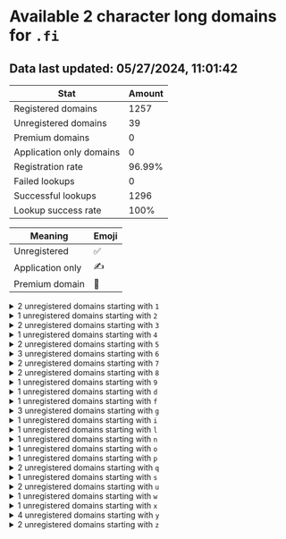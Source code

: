 # Available 2 character long domains for `.fi`

## Data last updated: 05/27/2024, 11:01:42

|Stat|Amount|
|--|--|
|Registered domains|1257|
|Unregistered domains|39|
|Premium domains|0|
|Application only domains|0|
|Registration rate|96.99%|
|Failed lookups|0|
|Successful lookups|1296|
|Lookup success rate|100%|


|Meaning|Emoji|
|--|--|
|Unregistered|:white_check_mark:|
|Application only|:writing_hand:|
|Premium domain|:gem:|

<details>
<summary>2 unregistered domains starting with <bold><code>1</code></bold></summary>

|Type|Domain|
|--|--|
|:white_check_mark:|`18.fi`|
|:white_check_mark:|`1t.fi`|
</details>
<details>
<summary>1 unregistered domains starting with <bold><code>2</code></bold></summary>

|Type|Domain|
|--|--|
|:white_check_mark:|`2a.fi`|
</details>
<details>
<summary>2 unregistered domains starting with <bold><code>3</code></bold></summary>

|Type|Domain|
|--|--|
|:white_check_mark:|`3p.fi`|
|:white_check_mark:|`3s.fi`|
</details>
<details>
<summary>1 unregistered domains starting with <bold><code>4</code></bold></summary>

|Type|Domain|
|--|--|
|:white_check_mark:|`44.fi`|
</details>
<details>
<summary>2 unregistered domains starting with <bold><code>5</code></bold></summary>

|Type|Domain|
|--|--|
|:white_check_mark:|`52.fi`|
|:white_check_mark:|`5u.fi`|
</details>
<details>
<summary>3 unregistered domains starting with <bold><code>6</code></bold></summary>

|Type|Domain|
|--|--|
|:white_check_mark:|`63.fi`|
|:white_check_mark:|`6r.fi`|
|:white_check_mark:|`6x.fi`|
</details>
<details>
<summary>2 unregistered domains starting with <bold><code>7</code></bold></summary>

|Type|Domain|
|--|--|
|:white_check_mark:|`7b.fi`|
|:white_check_mark:|`7q.fi`|
</details>
<details>
<summary>2 unregistered domains starting with <bold><code>8</code></bold></summary>

|Type|Domain|
|--|--|
|:white_check_mark:|`84.fi`|
|:white_check_mark:|`89.fi`|
</details>
<details>
<summary>1 unregistered domains starting with <bold><code>9</code></bold></summary>

|Type|Domain|
|--|--|
|:white_check_mark:|`9u.fi`|
</details>
<details>
<summary>1 unregistered domains starting with <bold><code>d</code></bold></summary>

|Type|Domain|
|--|--|
|:white_check_mark:|`dy.fi`|
</details>
<details>
<summary>1 unregistered domains starting with <bold><code>f</code></bold></summary>

|Type|Domain|
|--|--|
|:white_check_mark:|`f6.fi`|
</details>
<details>
<summary>3 unregistered domains starting with <bold><code>g</code></bold></summary>

|Type|Domain|
|--|--|
|:white_check_mark:|`g0.fi`|
|:white_check_mark:|`ge.fi`|
|:white_check_mark:|`gw.fi`|
</details>
<details>
<summary>1 unregistered domains starting with <bold><code>i</code></bold></summary>

|Type|Domain|
|--|--|
|:white_check_mark:|`ib.fi`|
</details>
<details>
<summary>1 unregistered domains starting with <bold><code>l</code></bold></summary>

|Type|Domain|
|--|--|
|:white_check_mark:|`l5.fi`|
</details>
<details>
<summary>1 unregistered domains starting with <bold><code>n</code></bold></summary>

|Type|Domain|
|--|--|
|:white_check_mark:|`nf.fi`|
</details>
<details>
<summary>1 unregistered domains starting with <bold><code>o</code></bold></summary>

|Type|Domain|
|--|--|
|:white_check_mark:|`of.fi`|
</details>
<details>
<summary>1 unregistered domains starting with <bold><code>p</code></bold></summary>

|Type|Domain|
|--|--|
|:white_check_mark:|`pz.fi`|
</details>
<details>
<summary>2 unregistered domains starting with <bold><code>q</code></bold></summary>

|Type|Domain|
|--|--|
|:white_check_mark:|`q6.fi`|
|:white_check_mark:|`qf.fi`|
</details>
<details>
<summary>1 unregistered domains starting with <bold><code>s</code></bold></summary>

|Type|Domain|
|--|--|
|:white_check_mark:|`sz.fi`|
</details>
<details>
<summary>2 unregistered domains starting with <bold><code>u</code></bold></summary>

|Type|Domain|
|--|--|
|:white_check_mark:|`ur.fi`|
|:white_check_mark:|`uy.fi`|
</details>
<details>
<summary>1 unregistered domains starting with <bold><code>w</code></bold></summary>

|Type|Domain|
|--|--|
|:white_check_mark:|`wq.fi`|
</details>
<details>
<summary>1 unregistered domains starting with <bold><code>x</code></bold></summary>

|Type|Domain|
|--|--|
|:white_check_mark:|`xo.fi`|
</details>
<details>
<summary>4 unregistered domains starting with <bold><code>y</code></bold></summary>

|Type|Domain|
|--|--|
|:white_check_mark:|`y1.fi`|
|:white_check_mark:|`yk.fi`|
|:white_check_mark:|`yu.fi`|
|:white_check_mark:|`yw.fi`|
</details>
<details>
<summary>2 unregistered domains starting with <bold><code>z</code></bold></summary>

|Type|Domain|
|--|--|
|:white_check_mark:|`za.fi`|
|:white_check_mark:|`zk.fi`|
</details>